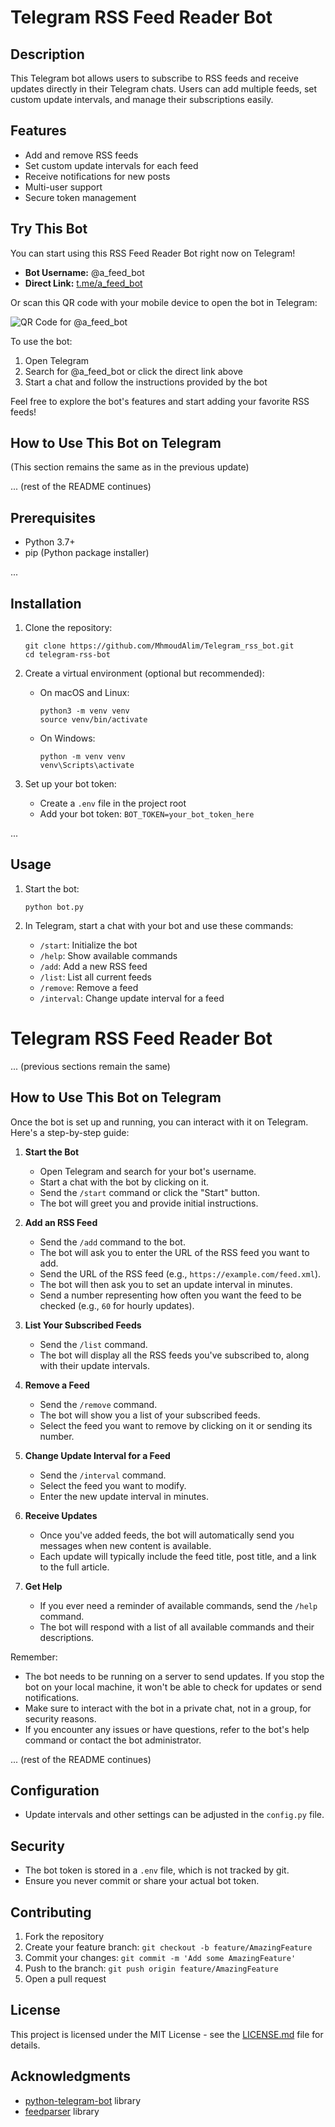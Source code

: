 # Telegram RSS Feed Reader Bot

## Description

This Telegram bot allows users to subscribe to RSS feeds and receive updates directly in their Telegram chats. Users can
add multiple feeds, set custom update intervals, and manage their subscriptions easily.

## Features

- Add and remove RSS feeds
- Set custom update intervals for each feed
- Receive notifications for new posts
- Multi-user support
- Secure token management


## Try This Bot

You can start using this RSS Feed Reader Bot right now on Telegram!

- **Bot Username:** @a_feed_bot
- **Direct Link:** [t.me/a_feed_bot](https://t.me/a_feed_bot)

Or scan this QR code with your mobile device to open the bot in Telegram:

<img src="https://github.com/MhmoudAlim/Telegram_rss_bot/blob/master/blob/@a_feed_bot.jpeg?raw=true" alt="QR Code for @a_feed_bot" />


To use the bot:
1. Open Telegram
2. Search for @a_feed_bot or click the direct link above
3. Start a chat and follow the instructions provided by the bot

Feel free to explore the bot's features and start adding your favorite RSS feeds!

## How to Use This Bot on Telegram

(This section remains the same as in the previous update)

... (rest of the README continues)

## Prerequisites

- Python 3.7+
- pip (Python package installer)

...

## Installation

1. Clone the repository:
   ```
   git clone https://github.com/MhmoudAlim/Telegram_rss_bot.git
   cd telegram-rss-bot
   ```

2. Create a virtual environment (optional but recommended):

    - On macOS and Linux:
      ```
      python3 -m venv venv
      source venv/bin/activate
      ```

    - On Windows:
      ```
      python -m venv venv
      venv\Scripts\activate
      ```

3. Set up your bot token:
    - Create a `.env` file in the project root
    - Add your bot token: `BOT_TOKEN=your_bot_token_here`

...

## Usage

1. Start the bot:
   ```
   python bot.py
   ```

2. In Telegram, start a chat with your bot and use these commands:
    - `/start`: Initialize the bot
    - `/help`: Show available commands
    - `/add`: Add a new RSS feed
    - `/list`: List all current feeds
    - `/remove`: Remove a feed
    - `/interval`: Change update interval for a feed

# Telegram RSS Feed Reader Bot

... (previous sections remain the same)

## How to Use This Bot on Telegram

Once the bot is set up and running, you can interact with it on Telegram. Here's a step-by-step guide:

1. **Start the Bot**
   - Open Telegram and search for your bot's username.
   - Start a chat with the bot by clicking on it.
   - Send the `/start` command or click the "Start" button.
   - The bot will greet you and provide initial instructions.

2. **Add an RSS Feed**
   - Send the `/add` command to the bot.
   - The bot will ask you to enter the URL of the RSS feed you want to add.
   - Send the URL of the RSS feed (e.g., `https://example.com/feed.xml`).
   - The bot will then ask you to set an update interval in minutes.
   - Send a number representing how often you want the feed to be checked (e.g., `60` for hourly updates).

3. **List Your Subscribed Feeds**
   - Send the `/list` command.
   - The bot will display all the RSS feeds you've subscribed to, along with their update intervals.

4. **Remove a Feed**
   - Send the `/remove` command.
   - The bot will show you a list of your subscribed feeds.
   - Select the feed you want to remove by clicking on it or sending its number.

5. **Change Update Interval for a Feed**
   - Send the `/interval` command.
   - Select the feed you want to modify.
   - Enter the new update interval in minutes.

6. **Receive Updates**
   - Once you've added feeds, the bot will automatically send you messages when new content is available.
   - Each update will typically include the feed title, post title, and a link to the full article.

7. **Get Help**
   - If you ever need a reminder of available commands, send the `/help` command.
   - The bot will respond with a list of all available commands and their descriptions.

Remember:
- The bot needs to be running on a server to send updates. If you stop the bot on your local machine, it won't be able to check for updates or send notifications.
- Make sure to interact with the bot in a private chat, not in a group, for security reasons.
- If you encounter any issues or have questions, refer to the bot's help command or contact the bot administrator.

... (rest of the README continues)

## Configuration

- Update intervals and other settings can be adjusted in the `config.py` file.

## Security

- The bot token is stored in a `.env` file, which is not tracked by git.
- Ensure you never commit or share your actual bot token.

## Contributing

1. Fork the repository
2. Create your feature branch: `git checkout -b feature/AmazingFeature`
3. Commit your changes: `git commit -m 'Add some AmazingFeature'`
4. Push to the branch: `git push origin feature/AmazingFeature`
5. Open a pull request

## License

This project is licensed under the MIT License - see the [LICENSE.md](LICENSE.md) file for details.

## Acknowledgments

- [python-telegram-bot](https://github.com/python-telegram-bot/python-telegram-bot) library
- [feedparser](https://feedparser.readthedocs.io/en/latest/) library
